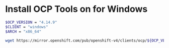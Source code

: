 # Install OCP Tools on for Windows

```bash
$OCP_VERSION = "4.14.9"
$CLIENT = "windows"
$ARCH = "x86_64"

wget https://mirror.openshift.com/pub/openshift-v4/clients/ocp/${OCP_VERSION}/openshift-client-${CLIENT}-${OCP_VERSION}.zip
```
